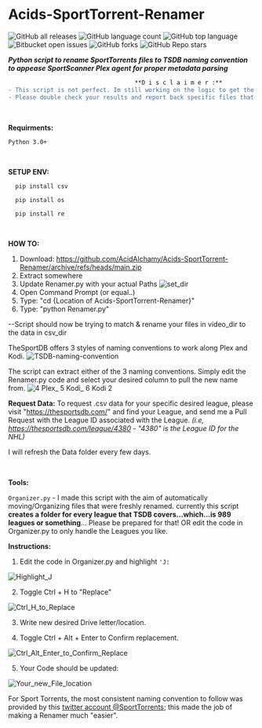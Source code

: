 # Acids-SportTorrent-Renamer
![GitHub all releases](https://img.shields.io/github/downloads/{AcidAlchamy}/{Acids-SportTorrent-Renamer}/total)
![GitHub language count](https://img.shields.io/github/languages/count/{AcidAlchamy}/{Acids-SportTorrent-Renamer})
![GitHub top language](https://img.shields.io/github/languages/top/{AcidAlchamy}/{Acids-SportTorrent-Renamer}?color=yellow)
![Bitbucket open issues](https://img.shields.io/bitbucket/issues/{AcidAlchamy}/{Acids-SportTorrent-Renamer})
![GitHub forks](https://img.shields.io/github/forks/{AcidAlchamy}/{Acids-SportTorrent-Renamer}?style=social)
![GitHub Repo stars](https://img.shields.io/github/stars/{AcidAlchamy}/{Acids-SportTorrent-Renamer}?style=social)

**_Python script to rename SportTorrents files to TSDB naming convention to appease SportScanner Plex agent for proper metadata parsing_**

```diff
                                    **D i s c l a i m e r :**
- This script is not perfect. Im still working on the logic to get the matching more presice. But overall, it does a good job.
- Please double check your results and report back specific files that do not get named.
```
<br>

**Requirments:**

    Python 3.0+
<br>

**SETUP ENV:**

      pip install csv
 
      pip install os
 
      pip install re
<br>

**HOW TO:**
1. Download: https://github.com/AcidAlchamy/Acids-SportTorrent-Renamer/archive/refs/heads/main.zip
2. Extract somewhere
3. Update Renamer.py with your actual Paths
![set_dir](https://github.com/AcidAlchamy/Acids-SportTorrent-Renamer/assets/111721042/4b972359-9d80-4c68-b102-59630348db4a)
3. Open Command Prompt (or equal..)
4. Type: "cd {Location of Acids-SportTorrent-Renamer}"
5. Type: "python Renamer.py"
  
  --Script should now be trying to match & rename your files in video_dir to the data in csv_dir
<br>


TheSportDB offers 3 styles of naming conventions to work along Plex and Kodi.
![TSDB-naming-convention](https://github.com/AcidAlchamy/Acids-SportTorrent-Renamer/assets/111721042/3fbff5ed-fbe5-4dda-992a-6f0eca64a34c)

The script can extract either of the 3 naming conventions. 
Simply edit the Renamer.py code and select your desired column to pull the new name from.
![4  Plex_  5  Kodi_  6  Kodi 2](https://github.com/AcidAlchamy/Acids-SportTorrent-Renamer/assets/111721042/979b3945-76a3-4418-9dc1-c8abc52c0ce1)
<br>

**Request Data:**
To request .csv data for your specific desired league, please visit "https://thesportsdb.com/" and find your League, and send me a Pull Request with the League ID associated with the League. 
_(i.e, https://thesportsdb.com/league/4380 - "4380" is the League ID for the NHL)_

I will refresh the Data folder every few days.

<br>

**Tools:**

```Organizer.py``` - I made this script with the aim of automatically moving/Organizing files that were freshly renamed.
currently this script **creates a folder for every league that TSDB covers...which...is 989 leagues or something**...
Please be prepared for that! OR edit the code in Organizer.py to only handle the Leagues you like.

   **Instructions:**


1. Edit the code in Organizer.py and highlight `'J:`
 
![Highlight_J](https://github.com/AcidAlchamy/Acids-SportTorrent-Renamer/assets/111721042/4915b5ff-41a8-419f-a3ff-bece2164a561)

2. Toggle Ctrl + H to "Replace"

![Ctrl_H_to_Replace](https://github.com/AcidAlchamy/Acids-SportTorrent-Renamer/assets/111721042/94419ea8-c6ae-4cfc-9ac6-3013c4dca379)

3. Write new desired Drive letter/location.

4. Toggle Ctrl + Alt + Enter to Confirm replacement.

![Ctrl_Alt_Enter_to_Confirm_Replace](https://github.com/AcidAlchamy/Acids-SportTorrent-Renamer/assets/111721042/886c3773-9437-45f7-a590-7a807bd0628a)

5. Your Code should be updated:

![Your_new_File_location](https://github.com/AcidAlchamy/Acids-SportTorrent-Renamer/assets/111721042/be9cd534-384e-4b7e-a5a0-cccef584039e)
                   
                   
                   






For Sport Torrents, the most consistent naming convention to follow was provided by this [twitter account @SportTorrents](https://twitter.com/SportTorrents); this made the job of making a Renamer much "easier". 
